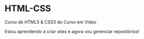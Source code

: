 # HTML-CSS
Curso de HTML5 & CSS3 do Curso em Vídeo

Estou aprendendo a criar sites e agora vou gerenciar repositórios!